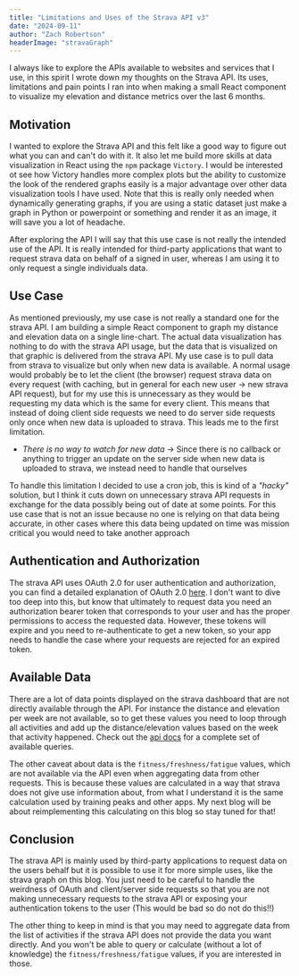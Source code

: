```yaml
---
title: "Limitations and Uses of the Strava API v3"
date: "2024-09-11"
author: "Zach Robertson"
headerImage: "stravaGraph"
---
```


I always like to explore the APIs available to websites and services that I use, in this spirit I wrote down my thoughts on the Strava API. Its uses, limitations and pain points I ran into when making a small React component to visualize my elevation and distance metrics over the last 6 months.

## Motivation

I wanted to explore the Strava API and this felt like a good way to figure out what you can and can't do with it. It also let me build more skills at data visualization in React using the `npm` package `Victory`. I would be interested ot see how Victory handles more complex plots but the ability to customize the look of the rendered graphs easily is a major advantage over other data visualization tools I have used. Note that this is really only needed when dynamically generating graphs, if you are using a static dataset just make a graph in Python or powerpoint or something and render it as an image, it will save you a lot of headache.

After exploring the API I will say that this use case is not really the intended use of the API. It is really intended for third-party applications that want to request strava data on behalf of a signed in user, whereas I am using it to only request a single individuals data.

## Use Case

As mentioned previously, my use case is not really a standard one for the strava API. I am building a simple React component to graph my distance and elevation data on a single line-chart. The actual data visualization has nothing to do with the strava API usage, but the data that is visualized on that graphic is delivered from the strava API. My use case is to pull data from strava to visualize but only when new data is available. A normal usage would probably be to let the client (the browser) request strava data on every request (with caching, but in general for each new user -> new strava API request), but for my use this is unnecessary as they would be requesting my data which is the same for every client. This means that instead of doing client side requests we need to do server side requests only once when new data is uploaded to strava. This leads me to the first limitation.

- _There is no way to watch for new data_ &rarr; Since there is no callback or anything to trigger an update on the server side when new data is uploaded to strava, we instead need to handle that ourselves

To handle this limitation I decided to use a cron job, this is kind of a _"hacky"_ solution, but I think it cuts down on unnecessary strava API requests in exchange for the data possibly being out of date at some points. For this use case that is not an issue because no one is relying on that data being accurate, in other cases where this data being updated on time was mission critical you would need to take another approach

## Authentication and Authorization

The strava API uses OAuth 2.0 for user authentication and authorization, you can find a detailed explanation of OAuth 2.0 [here](https://oauth.net/2/). I don't want to dive too deep into this, but know that ultimately to request data you need an authorization bearer token that corresponds to your user and has the proper permissions to access the requested data. However, these tokens will expire and you need to re-authenticate to get a new token, so your app needs to handle the case where your requests are rejected for an expired token.

## Available Data

There are a lot of data points displayed on the strava dashboard that are not directly available through the API. For instance the distance and elevation per week are not available, so to get these values you need to loop through all activities and add up the distance/elevation values based on the week that activity happened. Check out the [api docs](https://developers.strava.com/docs/reference/) for a complete set of available queries.

The other caveat about data is the `fitness/freshness/fatigue` values, which are not available via the API even when aggregating data from other requests. This is because these values are calculated in a way that strava does not give use information about, from what I understand it is the same calculation used by training peaks and other apps. My next blog will be about reimplementing this calculating on this blog so stay tuned for that!

## Conclusion

The strava API is mainly used by third-party applications to request data on the users behalf but it is possible to use it for more simple uses, like the strava graph on this blog. You just need to be careful to handle the weirdness of OAuth and client/server side requests so that you are not making unnecessary requests to the strava API or exposing your authentication tokens to the user (This would be bad so do not do this!!)

The other thing to keep in mind is that you may need to aggregate data from the list of activities if the strava API does not provide the data you want directly. And you won't be able to query or calculate (without a lot of knowledge) the `fitness/freshness/fatigue` values, if you are interested in those.
